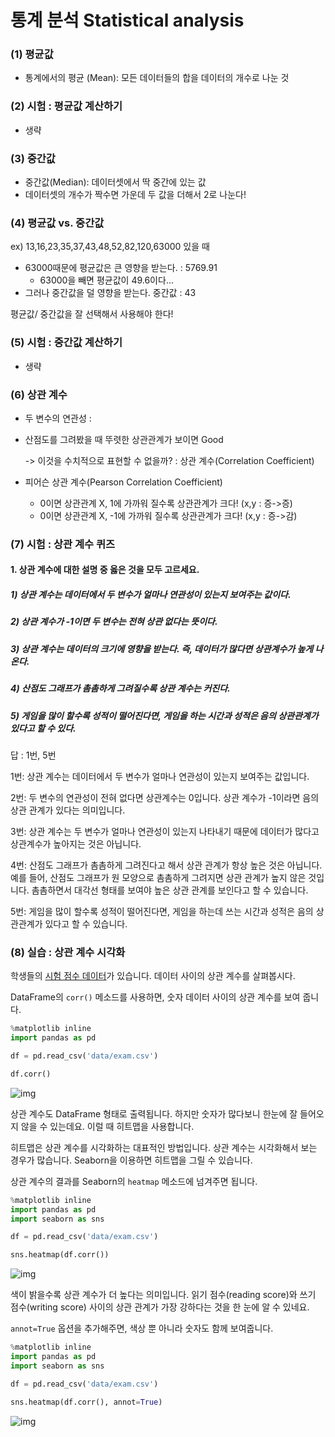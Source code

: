 # 통계 분석 Statistical analysis

### (1) 평균값

- 통계에서의 평균 (Mean): 모든 데이터들의 합을 데이터의 개수로 나눈 것


### (2) 시험 : 평균값 계산하기

- 생략



### (3) 중간값

- 중간값(Median): 데이터셋에서 딱 중간에 있는 값
- 데이터셋의 개수가 짝수면 가운데 두 값을 더해서 2로 나눈다!



### (4) 평균값 vs. 중간값

ex) 13,16,23,35,37,43,48,52,82,120,63000 있을 때

- 63000때문에 평균값은 큰 영향을 받는다. : 5769.91
  - 63000을 빼면 평균값이 49.6이다...
- 그러나 중간값을 덜 영향을 받는다. 중간값 : 43

평균값/ 중간값을 잘 선택해서 사용해야 한다!



### (5) 시험 : 중간값 계산하기

- 생략



### (6) 상관 계수

- 두 변수의 연관성 : 

- 산점도를 그려봤을 때 뚜렷한 상관관계가 보이면 Good

  -> 이것을 수치적으로 표현할 수 없을까? : 상관 계수(Correlation Coefficient)

- 피어슨 상관 계수(Pearson Correlation Coefficient)
  - 0이면 상관관계 X, 1에 가까워 질수록 상관관계가 크다! (x,y : 증->증)
  - 0이면 상관관계 X, -1에 가까워 질수록 상관관계가 크다! (x,y : 증->감)



### (7) 시험 : 상관 계수 퀴즈

#### **1.** 상관 계수에 대한 설명 중 옳은 것을 모두 고르세요.

##### 1) 상관 계수는 데이터에서 두 변수가 얼마나 연관성이 있는지 보여주는 값이다.

##### 2) 상관 계수가 -1이면 두 변수는 전혀 상관 없다는 뜻이다.

##### 3) 상관 계수는 데이터의 크기에 영향을 받는다. 즉, 데이터가 많다면 상관계수가 높게 나온다.

##### 4) 산점도 그래프가 촘촘하게 그려질수록 상관 계수는 커진다.

##### 5) 게임을 많이 할수록 성적이 떨어진다면, 게임을 하는 시간과 성적은 음의 상관관계가 있다고 할 수 있다.

답 : 1번, 5번

1번: 상관 계수는 데이터에서 두 변수가 얼마나 연관성이 있는지 보여주는 값입니다.

2번: 두 변수의 연관성이 전혀 없다면 상관계수는 0입니다. 상관 계수가 -1이라면 음의 상관 관계가 있다는 의미입니다.

3번: 상관 계수는 두 변수가 얼마나 연관성이 있는지 나타내기 때문에 데이터가 많다고 상관계수가 높아지는 것은 아닙니다.

4번: 산점도 그래프가 촘촘하게 그려진다고 해서 상관 관계가 항상 높은 것은 아닙니다. 예를 들어, 산점도 그래프가 원 모양으로 촘촘하게 그려지면 상관 관계가 높지 않은 것입니다. 촘촘하면서 대각선 형태를 보여야 높은 상관 관계를 보인다고 할 수 있습니다.

5번: 게임을 많이 할수록 성적이 떨어진다면, 게임을 하는데 쓰는 시간과 성적은 음의 상관관계가 있다고 할 수 있습니다.



### (8) 실습 : 상관 계수 시각화

학생들의 [시험 점수 데이터](https://bakey.codeit.kr/files/1531/CUPBNZ?name=exam.csv)가 있습니다. 데이터 사이의 상관 계수를 살펴봅시다.

DataFrame의 `corr()` 메소드를 사용하면, 숫자 데이터 사이의 상관 계수를 보여 줍니다.

```python
%matplotlib inline
import pandas as pd

df = pd.read_csv('data/exam.csv')

df.corr()
```

![img](https://i.imgur.com/VCy0beg.png)

상관 계수도 DataFrame 형태로 출력됩니다.
하지만 숫자가 많다보니 한눈에 잘 들어오지 않을 수 있는데요. 이럴 때 히트맵을 사용합니다.

히트맵은 상관 계수를 시각화하는 대표적인 방법입니다. 상관 계수는 시각화해서 보는 경우가 많습니다.
Seaborn을 이용하면 히트맵을 그릴 수 있습니다.

상관 계수의 결과를 Seaborn의 `heatmap` 메소드에 넘겨주면 됩니다.

```python
%matplotlib inline
import pandas as pd
import seaborn as sns

df = pd.read_csv('data/exam.csv')

sns.heatmap(df.corr())
```

![img](https://i.imgur.com/HE0ISzz.png)

색이 밝을수록 상관 계수가 더 높다는 의미입니다.
읽기 점수(reading score)와 쓰기 점수(writing score) 사이의 상관 관계가 가장 강하다는 것을 한 눈에 알 수 있네요.

`annot=True` 옵션을 추가해주면, 색상 뿐 아니라 숫자도 함께 보여줍니다.

```python
%matplotlib inline
import pandas as pd
import seaborn as sns

df = pd.read_csv('data/exam.csv')

sns.heatmap(df.corr(), annot=True)
```

![img](https://i.imgur.com/Tz5JpZs.png)

